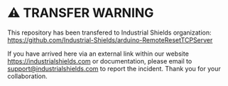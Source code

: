 # ⚠️ TRANSFER WARNING

This repository has been transfered to Industrial Shields organization: https://github.com/Industrial-Shields/arduino-RemoteResetTCPServer

If you have arrived here via an external link within our website https://industrialshields.com or documentation, please email to <support@industrialshields.com> to report the incident. Thank you for your collaboration.
